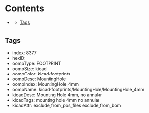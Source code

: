 



Contents
========

* [](#)
	* [Tags](#tags)

# 

## Tags

- index: 8377
- hexID: 
- oompType: FOOTPRINT
- oompSize: kicad
- oompColor: kicad-footprints
- oompDesc: MountingHole
- oompIndex: MountingHole_4mm
- oompName: kicad-footprints/MountingHole/MountingHole_4mm
- kicadDesc: Mounting Hole 4mm, no annular
- kicadTags: mounting hole 4mm no annular
- kicadAttr: exclude_from_pos_files exclude_from_bom
